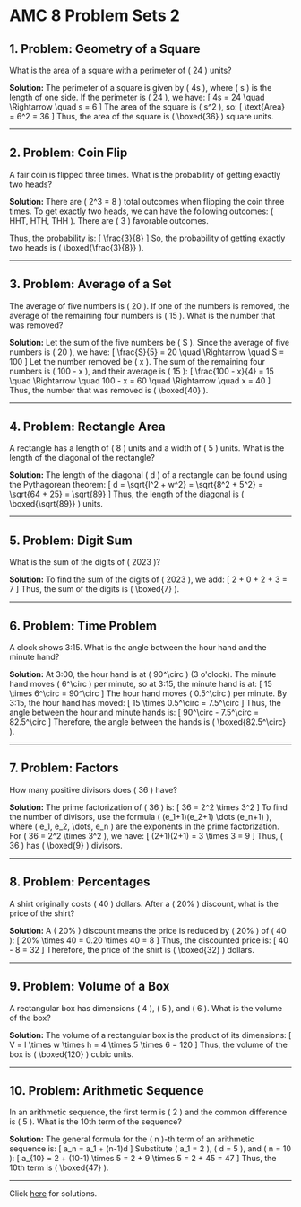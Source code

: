 # AMC 8 Problem Sets 2


## **1. Problem: Geometry of a Square**
What is the area of a square with a perimeter of \( 24 \) units?

**Solution:**
The perimeter of a square is given by \( 4s \), where \( s \) is the length of one side. If the perimeter is \( 24 \), we have:
\[
4s = 24 \quad \Rightarrow \quad s = 6
\]
The area of the square is \( s^2 \), so:
\[
\text{Area} = 6^2 = 36
\]
Thus, the area of the square is \( \boxed{36} \) square units.

---

## **2. Problem: Coin Flip**
A fair coin is flipped three times. What is the probability of getting exactly two heads?

**Solution:**
There are \( 2^3 = 8 \) total outcomes when flipping the coin three times. To get exactly two heads, we can have the following outcomes: \( HHT, HTH, THH \). There are \( 3 \) favorable outcomes.

Thus, the probability is:
\[
\frac{3}{8}
\]
So, the probability of getting exactly two heads is \( \boxed{\frac{3}{8}} \).

---

## **3. Problem: Average of a Set**
The average of five numbers is \( 20 \). If one of the numbers is removed, the average of the remaining four numbers is \( 15 \). What is the number that was removed?

**Solution:**
Let the sum of the five numbers be \( S \). Since the average of five numbers is \( 20 \), we have:
\[
\frac{S}{5} = 20 \quad \Rightarrow \quad S = 100
\]
Let the number removed be \( x \). The sum of the remaining four numbers is \( 100 - x \), and their average is \( 15 \):
\[
\frac{100 - x}{4} = 15 \quad \Rightarrow \quad 100 - x = 60 \quad \Rightarrow \quad x = 40
\]
Thus, the number that was removed is \( \boxed{40} \).

---

## **4. Problem: Rectangle Area**
A rectangle has a length of \( 8 \) units and a width of \( 5 \) units. What is the length of the diagonal of the rectangle?

**Solution:**
The length of the diagonal \( d \) of a rectangle can be found using the Pythagorean theorem:
\[
d = \sqrt{l^2 + w^2} = \sqrt{8^2 + 5^2} = \sqrt{64 + 25} = \sqrt{89}
\]
Thus, the length of the diagonal is \( \boxed{\sqrt{89}} \) units.

---

## **5. Problem: Digit Sum**
What is the sum of the digits of \( 2023 \)?

**Solution:**
To find the sum of the digits of \( 2023 \), we add:
\[
2 + 0 + 2 + 3 = 7
\]
Thus, the sum of the digits is \( \boxed{7} \).

---

## **6. Problem: Time Problem**
A clock shows 3:15. What is the angle between the hour hand and the minute hand?

**Solution:**
At 3:00, the hour hand is at \( 90^\circ \) (3 o'clock). The minute hand moves \( 6^\circ \) per minute, so at 3:15, the minute hand is at:
\[
15 \times 6^\circ = 90^\circ
\]
The hour hand moves \( 0.5^\circ \) per minute. By 3:15, the hour hand has moved:
\[
15 \times 0.5^\circ = 7.5^\circ
\]
Thus, the angle between the hour and minute hands is:
\[
90^\circ - 7.5^\circ = 82.5^\circ
\]
Therefore, the angle between the hands is \( \boxed{82.5^\circ} \).

---

## **7. Problem: Factors**
How many positive divisors does \( 36 \) have?

**Solution:**
The prime factorization of \( 36 \) is:
\[
36 = 2^2 \times 3^2
\]
To find the number of divisors, use the formula \( (e_1+1)(e_2+1) \dots (e_n+1) \), where \( e_1, e_2, \dots, e_n \) are the exponents in the prime factorization. For \( 36 = 2^2 \times 3^2 \), we have:
\[
(2+1)(2+1) = 3 \times 3 = 9
\]
Thus, \( 36 \) has \( \boxed{9} \) divisors.

---

## **8. Problem: Percentages**
A shirt originally costs \( 40 \) dollars. After a \( 20\% \) discount, what is the price of the shirt?

**Solution:**
A \( 20\% \) discount means the price is reduced by \( 20\% \) of \( 40 \):
\[
20\% \times 40 = 0.20 \times 40 = 8
\]
Thus, the discounted price is:
\[
40 - 8 = 32
\]
Therefore, the price of the shirt is \( \boxed{32} \) dollars.

---

## **9. Problem: Volume of a Box**
A rectangular box has dimensions \( 4 \), \( 5 \), and \( 6 \). What is the volume of the box?

**Solution:**
The volume of a rectangular box is the product of its dimensions:
\[
V = l \times w \times h = 4 \times 5 \times 6 = 120
\]
Thus, the volume of the box is \( \boxed{120} \) cubic units.

---

## **10. Problem: Arithmetic Sequence**
In an arithmetic sequence, the first term is \( 2 \) and the common difference is \( 5 \). What is the 10th term of the sequence?

**Solution:**
The general formula for the \( n \)-th term of an arithmetic sequence is:
\[
a_n = a_1 + (n-1)d
\]
Substitute \( a_1 = 2 \), \( d = 5 \), and \( n = 10 \):
\[
a_{10} = 2 + (10-1) \times 5 = 2 + 9 \times 5 = 2 + 45 = 47
\]
Thus, the 10th term is \( \boxed{47} \).

---
Click [here](amc8.pset.02.sol.md) for solutions.